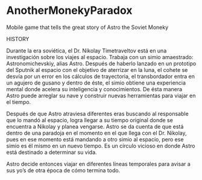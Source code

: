 # AnotherMonekyParadox
Mobile game that tells the great story of Astro the Soviet Moneky

HISTORY

Durante la era soviética, el Dr. Nikolay Timetraveltov está en una investigación sobre los viajes al espacio. 
Trabaja con un simio amaestrado: Astronomichevskiy, alias Astro. Después de haberlo lanzado en un prototipo del 
Sputnik al espacio con el objetivo de aterrizar en la luna, el cohete se desvía por un error en los cálculos 
de trayectoria, el transbordador entra en un agujero de gusano y dentro de éste, el simio obtiene una 
experiencia mental donde acelera su inteligencia y conocimientos. De ésta manera Astro puede arreglar su nave 
y construir nuevas herramientas para viajar en el tiempo.

Después de que Astro atraviesa diferentes eras buscando al responsable que lo mandó al espacio, logra llegar a 
su tiempo original donde se encuentra a Nikolay y planea vengarse. Astro se da cuenta de que está dentro de una 
paradoja en el momento en el que llega con el Dr. Nikolay, pues en ese momento está mandando a otro simio al 
espacio, pero ese simio es él mismo en un nuevo tiempo. Es un círculo vicioso en donde Astro está destinado 
a determinar su vida. 

Astro decide entonces viajar en diferentes líneas temporales para avisar a sus yo’s de otra época de cómo 
termina todo.

